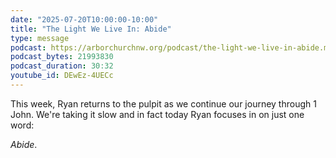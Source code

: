 ```yaml
---
date: "2025-07-20T10:00:00-10:00"
title: "The Light We Live In: Abide"
type: message
podcast: https://arborchurchnw.org/podcast/the-light-we-live-in-abide.mp3
podcast_bytes: 21993830
podcast_duration: 30:32
youtube_id: DEwEz-4UECc
---
```


This week, Ryan returns to the pulpit as we continue our journey through 1 John. We're taking it slow and in fact today
Ryan focuses in on just one word:

*Abide*. 


